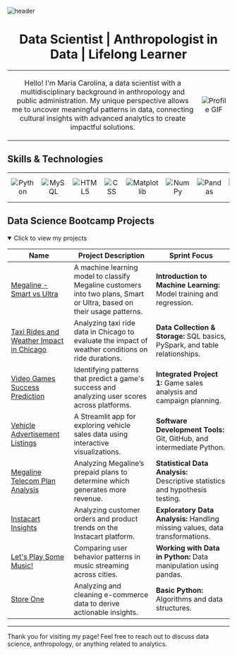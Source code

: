 
![header](https://capsule-render.vercel.app/api?type=venom&color=auto&height=300&section=header&text=Maria%20Carolina&fontSize=90)

<h1 style="text-align: center;">Data Scientist | Anthropologist in Data | Lifelong Learner</h1>
<table style="border: none; width: 100%; text-align: center;">
    <tr>
        <td class="text" style="border: none;">
            <p>Hello! I'm María Carolina, a data scientist with a multidisciplinary background in anthropology and public administration. My unique perspective allows me to uncover meaningful patterns in data, connecting cultural insights with advanced analytics to create impactful solutions.</p>
        </td>
        <td class="image" style="border: none; text-align: center;">
            <img src="https://github.com/Anmol-Baranwal/Cool-GIFs-For-GitHub/assets/74038190/0b335028-1d3d-4ee5-b5b3-a373d499be7e" alt="Profile GIF" style="max-width: 100%; height: auto;">
        </td>
    </tr>
</table>

<h2>Skills & Technologies</h2>
<table style="width: 100%; text-align: center; border: none;">
    <tr>
        <td style="border: none;"><img src="https://img.shields.io/badge/python-3670A0?style=for-the-badge&logo=python&logoColor=ffdd54" alt="Python"></td>
        <td style="border: none;"><img src="https://img.shields.io/badge/mysql-4479A1.svg?style=for-the-badge&logo=mysql&logoColor=white" alt="MySQL"></td>
        <td style="border: none;"><img src="https://img.shields.io/badge/html5-%23E34F26.svg?style=for-the-badge&logo=html5&logoColor=white" alt="HTML5"></td>
        <td style="border: none;"><img src="https://img.shields.io/badge/CSS3-1572B6?style=for-the-badge&logo=css3&logoColor=white" alt="CSS"></td>
        <td style="border: none;"><img src="https://img.shields.io/badge/Matplotlib-%23ffffff.svg?style=for-the-badge&logo=Matplotlib&logoColor=black" alt="Matplotlib"></td>
        <td style="border: none;"><img src="https://img.shields.io/badge/numpy-%23013243.svg?style=for-the-badge&logo=numpy&logoColor=white" alt="NumPy"></td>
        <td style="border: none;"><img src="https://img.shields.io/badge/pandas-%23150458.svg?style=for-the-badge&logo=pandas&logoColor=white" alt="Pandas"></td>
        <td style="border: none;"><img src="https://img.shields.io/badge/Plotly-%233F4F75.svg?style=for-the-badge&logo=plotly&logoColor=white" alt="Plotly"></td>
           <td style="border: none;"><img src="https://img.shields.io/badge/scikit--learn-%23F7931E.svg?style=for-the-badge&logo=scikit-learn&logoColor=white" alt="scikit-learn"></td>
        <td style="border: none;"><img src="https://img.shields.io/badge/SciPy-%230C55A5.svg?style=for-the-badge&logo=scipy&logoColor=white" alt="SciPy"></td>
    </tr>
</table>



## Data Science Bootcamp Projects

<details open>
<summary>Click to view my projects</summary>

| Name | Project Description | Sprint Focus |
|------|---------------------|--------------|
| [Megaline - Smart vs Ultra](https://github.com/carolinagles/datascience/blob/main/8.Introduction_to_machine_learning/megaline_smart_ultra_en.ipynb) | A machine learning model to classify Megaline customers into two plans, Smart or Ultra, based on their usage patterns. | **Introduction to Machine Learning:** Model training and regression. |
| [Taxi Rides and Weather Impact in Chicago](https://github.com/carolinagles/datascience/blob/main/7.Data_%20collection_%20and_storage_(SQL)/taxis_en.ipynb) | Analyzing taxi ride data in Chicago to evaluate the impact of weather conditions on ride durations. | **Data Collection & Storage:** SQL basics, PySpark, and table relationships. |
| [Video Games Success Prediction](https://github.com/carolinagles/datascience/blob/main/6.I_Python_and_Software_Engineering/games.ipynb) | Identifying patterns that predict a game's success and analyzing user scores across platforms. | **Integrated Project 1:** Game sales analysis and campaign planning. |
| [Vehicle Advertisement Listings](https://six-sprint.onrender.com/) | A Streamlit app for exploring vehicle sales data using interactive visualizations. | **Software Development Tools:** Git, GitHub, and intermediate Python. |
| [Megaline Telecom Plan Analysis](https://github.com/carolinagles/datascience/tree/main/4.Statistical_data_analysis) | Analyzing Megaline’s prepaid plans to determine which generates more revenue. | **Statistical Data Analysis:** Descriptive statistics and hypothesis testing. |
| [Instacart Insights](https://github.com/carolinagles/datascience/blob/main/3.Data_wrangling/instacart_notebook.ipynb) | Analyzing customer orders and product trends on the Instacart platform. | **Exploratory Data Analysis:** Handling missing values, data transformations. |
| [Let's Play Some Music!](https://github.com/carolinagles/datascience/blob/main/2.Basic_python_II/music_notebook.ipynb) | Comparing user behavior patterns in music streaming across cities. | **Working with Data in Python:** Data manipulation using pandas. |
| [Store One](https://github.com/carolinagles/datascience/blob/main/1.Basic_python/ecommerce_notebook.ipynb) | Analyzing and cleaning e-commerce data to derive actionable insights. | **Basic Python:** Algorithms and data structures. |

</details>

---

Thank you for visiting my page! Feel free to reach out to discuss data science, anthropology, or anything related to analytics. 
